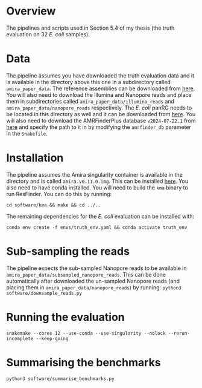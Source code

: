 
# Overview

The pipelines and scripts used in Section 5.4 of my thesis (the truth evaluation on 32 *E. coli* samples).

# Data

The pipeline assumes you have downloaded the truth evaluation data and it is available in the directory above this one in a subdirectory called `amira_paper_data`. The reference assemblies can be downloaded from [here](https://figshare.com/ndownloader/articles/28958849/versions/1). You will also need to download the Illumina and Nanopore reads and place them in subdirectories called `amira_paper_data/illumina_reads` and `amira_paper_data/nanopore_reads` respectively. The *E. coli* panRG needs to be located in this directory as well and it can be downloaded from [here](https://figshare.com/ndownloader/files/56377289). You will also need to download the AMRFinderPlus database `v2024-07-22.1` from [here](https://ftp.ncbi.nlm.nih.gov/pathogen/Antimicrobial_resistance/AMRFinderPlus/database/3.12/2024-07-22.1/) and specify the path to it in by modifying the `amrfinder_db` parameter in the `Snakefile`.

# Installation

The pipeline assumes the Amira singularity container is available in the directory and is called `amira.v0.11.0.img`. This can be installed [here](https://github.com/Danderson123/amira). You also need to have conda installed. You will need to build the `kma` binary to run ResFinder. You can do this by running:
```{bash}
cd software/kma && make && cd ../..
```
The remaining dependencies for the *E. coli* evaluation can be installed with:
```{bash}
conda env create -f envs/truth_env.yaml && conda activate truth_env
```

# Sub-sampling the reads

The pipeline expects the sub-sampled Nanopore reads to be available in `amira_paper_data/subsampled_nanopore_reads`. This can be done automatically after downloaded the un-sampled Nanopore reads (and placing them in `amira_paper_data/nanopore_reads`) by running:
`python3 software/downsample_reads.py`

# Running the evaluation
```{bash}
snakemake --cores 12 --use-conda --use-singularity --nolock --rerun-incomplete --keep-going 
```

# Summarising the benchmarks

```{bash}
python3 software/summarise_benchmarks.py
```
